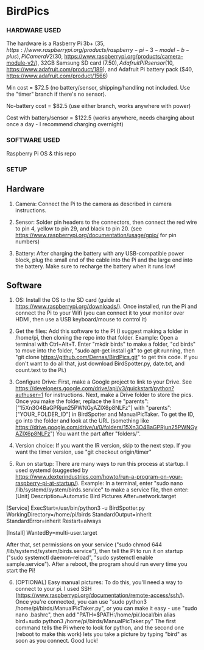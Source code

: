 # BirdPics

### HARDWARE USED ###  
The hardware is a Rasberry Pi 3b+ ($35, https://www.raspberrypi.org/products/raspberry-pi-3-model-b-plus), Pi Camera V2 ($30, https://www.raspberrypi.org/products/camera-module-v2/),
32GB Samsung SD card ($7.50), Adafruit PIR sensor ($10, https://www.adafruit.com/product/189), and Adafruit Pi battery pack ($40, https://www.adafruit.com/product/1566)

Min cost = $72.5 (no battery/sensor, shipping/handling not included. Use the "timer" branch if there's no sensor).

No-battery cost = $82.5 (use either branch, works anywhere with power)

Cost with battery/sensor = $122.5 (works anywhere, needs charging about once a day - I recommend charging overnight)

### SOFTWARE USED ###
Raspberry Pi OS & this repo

### SETUP ###

## Hardware ##

1. Camera: Connect the Pi to the camera as described in camera instructions. 

2. Sensor: Solder pin headers to the connectors, then connect the red wire to pin 4, yellow to pin 29, and black to pin 20. (see https://www.raspberrypi.org/documentation/usage/gpio/ for pin numbers)

3. Battery: After charging the battery with any USB-compatible power block, plug the small end of the cable into the Pi and the large end into the battery. Make sure to recharge the battery when it runs low!

## Software ##

1. OS: Install the OS to the SD card (guide at https://www.raspberrypi.org/downloads/). Once installed, run the Pi and connect the Pi to your Wifi (you can connect it to your monitor over HDMI, then use a USB keyboard/mouse to control it)

2. Get the files: Add this software to the PI (I suggest making a folder in /home/pi, then cloning the repo into that folder. 
Example: Open a terminal with Ctrl+Alt+T. Enter "mkdir birds" to make a folder, "cd birds" to move into the folder, "sudo apt-get install git" to get git running, then "git clone https://github.com/Dernas/BirdPics.git"
to get this code. If you don't want to do all that, just download BirdSpotter.py, date.txt, and count.text to the Pi.)

3. Configure Drive: First, make a Google project to link to your Drive. See https://developers.google.com/drive/api/v3/quickstart/python?authuser=1
for instructions. Next, make a Drive folder to store the pics. Once you make the folder, replace the line
            "parents": ["15Xn3O4BaGPRjun25PWNGyAZIX6p8NLFz"]
			with
			"parents": ["YOUR_FOLDER_ID"] in BirdSpotter and ManualPicTaker.
To get the ID, go into the folder and look at the URL (something like https://drive.google.com/drive/u/0/folders/15Xn3O4BaGPRjun25PWNGyAZIX6p8NLFz")
You want the part after "folders/".

4. Version choice: If you want the IR version, skip to the next step. If you want the timer version, use "git checkout origin/timer"

5. Run on startup: There are many ways to run this process at startup. I used systemd (suggested by https://www.dexterindustries.com/howto/run-a-program-on-your-raspberry-pi-at-startup/).
Example: In a terminal, enter "sudo nano /lib/systemd/system/birds.service" to make a service file, then enter:
[Unit]
Description=Automatic Bird Pictures
After=network.target

[Service]
ExecStart=/usr/bin/python3 -u BirdSpotter.py
WorkingDirectory=/home/pi/birds
StandardOutput=inherit
StandardError=inherit
Restart=always

[Install]
WantedBy=multi-user.target

After that, set permissions on your service ("sudo chmod 644 /lib/systemd/system/birds.service"), then tell the Pi to run it on startup ("sudo systemctl daemon-reload", "sudo systemctl enable sample.service"). After a reboot, the program should run every time you start the Pi!

6. (OPTIONAL) Easy manual pictures: To do this, you'll need a way to connect to your pi. I used SSH (https://www.raspberrypi.org/documentation/remote-access/ssh/). Once you're connected, you can use "sudo python3 /home/pi/birds/ManualPicTaker.py", or you can make it easy - use "sudo nano .bashrc", then add
"PATH=$PATH:/home/pi/.local/bin
alias bird=sudo python3 /home/pi/birds/ManualPicTaker.py"
The first command tells the Pi where to look for python, and the second one (reboot to make this work) lets you take a picture by typing "bird" as soon as you connect. Good luck!
